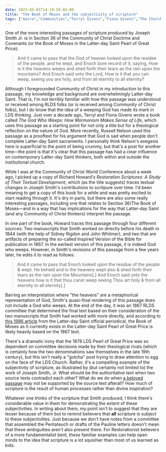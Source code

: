 ```yaml
---
date: 2023-05-01T14:19:59-04:00
title: "the Book of Moses and the subjectivity of scripture"
tags: ["macro","Communities","Terryl Givens","Fiona Givens","The Church of Jesus Christ of Latter-day Saints","Book of Moses","Pearl of Great Price","scripture","Community of Christ","subjectivity","Russell Nelson","2023 World Conference","Richard Howard","Joseph Smith Jr.","fundamentalism"]
---
```

One of the more interesting passages of scripture produced by Joseph Smith Jr. is in Section 36 of the Community of Christ Doctrine and Covenants (or the Book of Moses in the Latter-day Saint Pearl of Great Price):

> And it came to pass that the God of heaven looked upon the residee of the people, and he wept, and Enoch bore record of it, saying, How is it the heavens weeps and shed forth their tears as the rain upon the mountains? And Enoch said unto the Lord, How is it that you can weep, seeing you are holy, and from all eternity to all eternity? 

Although I foregrounded Community of Christ in my introduction to this passage, my knowledge and background are overwhelmingly Latter-day Saint. That is, I'm not terribly familiar with how this passage was understood or received among RLDS folks (or is received among Community of Christ folks), but I do know that the idea of a weeping God has made its mark in LDS thinking. Just over a decade ago, Terryl and Fiona Givens wrote a book called *The God Who Weeps: How Mormonism Makes Sense of Life*, which uses this passage as a starting point for not only a title but for a theological reflection on the nature of God. More recently, Russell Nelson used this passage as a prooftext for his argument that God is sad when people don't complete Latter-day Saint sacraments. I personally think Nelson's exegesis here is superficial to the point of being crummy, but that's a post for another time—the point is that it's clear that this passage has had a clear influence on contemporary Latter-day Saint thinkers, both within and outside the institutional church.

While I was at the Community of Christ World Conference about a week ago, I picked up a copy of Richard Howard's *Restoration Scriptures: A Study of Their Textual Development*, which (as the title suggests) traces textual changes in Joseph Smith's contributions to scritpure over time. I'd been meaning to get a copy of this book for a while and was pretty excited to start reading through it. It's dry in parts, but there are also some really interesting passages, including one that relates to Section 36/The Book of Moses—and in a way that has implications for the way that Latter-day Saint (and any Community of Christ thinkers) interpret the passage. 

In one part of the book, Howard traces this passage through four different sources: Two manuscripts that Smith worked on directly before his death in 1844 (with the help of Sidney Rigdon and John Whitmer), and two that are artifacts of preparing the so-called Inspired Version of the Bible for publication in 1867. In the earliest version of this passage, it is indeed God who weeps. However, in Smith's revisions of this passage from a few years later, he edits it to read as follows:

> And it came to pass that Enoch looked upon the residue of the people & wept. He beheld and lo the heavens wept also & shed forth their tears as the rain upon the Mountains[.] And Enoch said unto the heavens how is it that thou canst weep seeing Thou art holy & from all eternity to all eternity[.]

Barring an interpretation where "the heavens" are a metaphorical representation of God, Smith's quasi-final rendering of this passage does not include a God who weeps. At the end of the day, it was an 1867 RLDS committee that determined the final text based on their consideration of the two manuscripts that Smith had worked with more directly, and according to [this 1986 article](https://www.churchofjesuschrist.org/study/ensign/1986/01/how-we-got-the-book-of-moses?lang=eng) from the Latter-day Saint official periodical, the Book of Moses as it currently exists in the Latter-day Saint Pearl of Great Price is likely heavily based on the 1867 text.

There's a dramatic irony that the 1878 LDS Pearl of Great Price was so dependent on committee decisions made by their theological rivals (which is certainly how the two denominations saw themselves in the late 19th century), but this isn't really a "gotcha" post trying to draw attention to egg on the face of the LDS Church. Rather, it's a compelling example of the subjectivity of scripture, as illustrated by (but certainly not limited to) the work of Joseph Smith, Jr. What should be the authoritative text when two source texts contradict each other? What do we do when [a beloved passage](https://spencergreenhalgh.com/communities/on-reading-scripture-with-an-agenda/) may not be supported by the source text afterall? How much of scripture is the result of human processes rather than divine inspiration? 

Whatever one thinks of the scripture that Smith produced, I think there's considerable value in them for demonstrating the extent of these subjectivities. In writing about them, my point isn't to suggest that they are lesser because of them but to remind believers that **all** scripture is subject to these subjectivities. Just because we don't have notes from a committee that assembled the Pentateuch or drafts of the Pauline letters doesn't mean that these ambiguities aren't also present there. For Restorationist believers of a more fundamentalist bent, these familiar examples can help open minds to the idea that scripture is a lot squishier than most of us learned as kids.